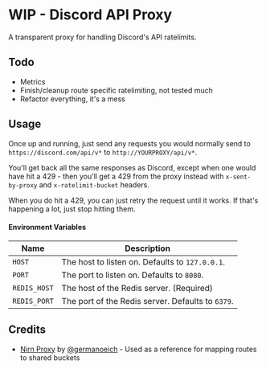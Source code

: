 # WIP - Discord API Proxy
A transparent proxy for handling Discord's API ratelimits.

## Todo
 - Metrics
 - Finish/cleanup route specific ratelimiting, not tested much
 - Refactor everything, it's a mess

## Usage

Once up and running, just send any requests you would normally send to `https://discord.com/api/v*` to `http://YOURPROXY/api/v*`.

You'll get back all the same responses as Discord, except when one would have hit a 429 - then you'll get a 429 from the proxy instead with `x-sent-by-proxy` and `x-ratelimit-bucket` headers.

When you do hit a 429, you can just retry the request until it works. If that's happening a lot, just stop hitting them.

#### Environment Variables
Name | Description
--- | ---
`HOST` | The host to listen on. Defaults to `127.0.0.1`.
`PORT` | The port to listen on. Defaults to `8080`.
`REDIS_HOST` | The host of the Redis server. (Required)
`REDIS_PORT` | The port of the Redis server. Defaults to `6379`.

## Credits
  - [Nirn Proxy](https://github.com/germanoeich/nirn-proxy) by [@germanoeich](https://github.com/germanoeich) - Used as a reference for mapping routes to shared buckets
  